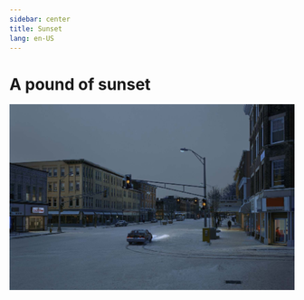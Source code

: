 ```yaml
---
sidebar: center
title: Sunset
lang: en-US
---
```



# A pound of sunset

![Background Image](./.vuepress/public/images/background.png)


